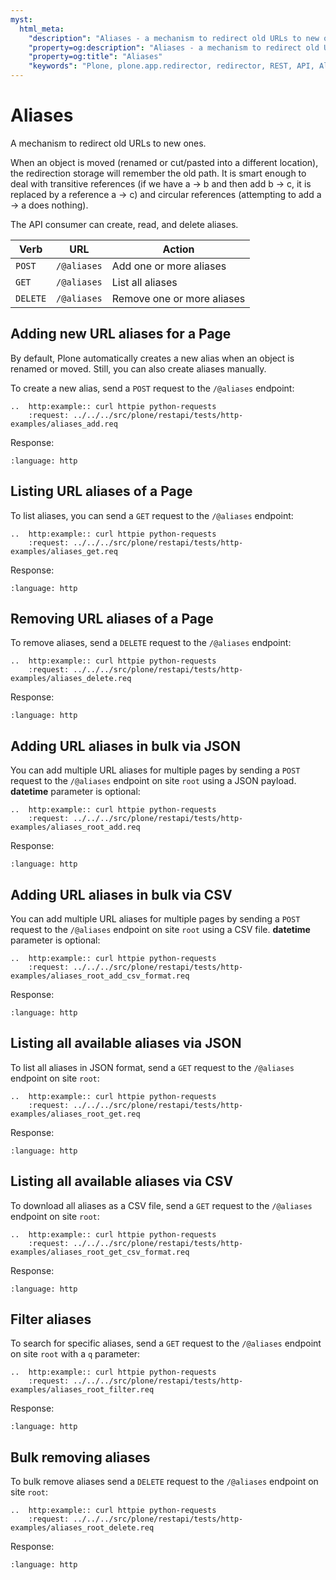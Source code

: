 ```yaml
---
myst:
  html_meta:
    "description": "Aliases - a mechanism to redirect old URLs to new ones."
    "property=og:description": "Aliases - a mechanism to redirect old URLs to new ones."
    "property=og:title": "Aliases"
    "keywords": "Plone, plone.app.redirector, redirector, REST, API, Aliases"
---
```


# Aliases

A mechanism to redirect old URLs to new ones.

When an object is moved (renamed or cut/pasted into a different location), the redirection storage will remember the old path. It is smart enough to deal with transitive references (if we have a -> b and then add b -> c, it is replaced by a reference a -> c) and circular references (attempting to add a -> a does nothing).

The API consumer can create, read, and delete aliases.


| Verb     | URL         | Action                                 |
| -------- | ----------- | -------------------------------------- |
| `POST`   | `/@aliases` | Add one or more aliases                |
| `GET`    | `/@aliases` | List all aliases                       |
| `DELETE` | `/@aliases` | Remove one or more aliases             |

## Adding new URL aliases for a Page

By default, Plone automatically creates a new alias when an object is renamed or moved. Still, you can also create aliases manually.

To create a new alias, send a `POST` request to the `/@aliases` endpoint:

```{eval-rst}
..  http:example:: curl httpie python-requests
    :request: ../../../src/plone/restapi/tests/http-examples/aliases_add.req
```

Response:

```{literalinclude} ../../../src/plone/restapi/tests/http-examples/aliases_add.resp
:language: http
```

## Listing URL aliases of a Page

To list aliases, you can send a `GET` request to the `/@aliases` endpoint:

```{eval-rst}
..  http:example:: curl httpie python-requests
    :request: ../../../src/plone/restapi/tests/http-examples/aliases_get.req
```

Response:

```{literalinclude} ../../../src/plone/restapi/tests/http-examples/aliases_get.resp
:language: http
```


## Removing URL aliases of a Page

To remove aliases, send a `DELETE` request to the `/@aliases` endpoint:

```{eval-rst}
..  http:example:: curl httpie python-requests
    :request: ../../../src/plone/restapi/tests/http-examples/aliases_delete.req
```

Response:

```{literalinclude} ../../../src/plone/restapi/tests/http-examples/aliases_delete.resp
:language: http
```

## Adding URL aliases in bulk via JSON

You can add multiple URL aliases for multiple pages by sending a `POST` request to the `/@aliases` endpoint on site `root` using a JSON payload.
**datetime** parameter is optional:

```{eval-rst}
..  http:example:: curl httpie python-requests
    :request: ../../../src/plone/restapi/tests/http-examples/aliases_root_add.req
```

Response:

```{literalinclude} ../../../src/plone/restapi/tests/http-examples/aliases_root_add.resp
:language: http
```

## Adding URL aliases in bulk via CSV

You can add multiple URL aliases for multiple pages by sending a `POST` request to the `/@aliases` endpoint on site `root` using a CSV file.
**datetime** parameter is optional:

```{eval-rst}
..  http:example:: curl httpie python-requests
    :request: ../../../src/plone/restapi/tests/http-examples/aliases_root_add_csv_format.req
```

Response:

```{literalinclude} ../../../src/plone/restapi/tests/http-examples/aliases_root_add_csv_format.resp
:language: http
```


## Listing all available aliases via JSON

To list all aliases in JSON format, send a `GET` request to the `/@aliases` endpoint on site `root`:

```{eval-rst}
..  http:example:: curl httpie python-requests
    :request: ../../../src/plone/restapi/tests/http-examples/aliases_root_get.req
```

Response:

```{literalinclude} ../../../src/plone/restapi/tests/http-examples/aliases_root_get.resp
:language: http
```

## Listing all available aliases via CSV

To download all aliases as a CSV file, send a `GET` request to the `/@aliases` endpoint on site `root`:

```{eval-rst}
..  http:example:: curl httpie python-requests
    :request: ../../../src/plone/restapi/tests/http-examples/aliases_root_get_csv_format.req
```

Response:

```{literalinclude} ../../../src/plone/restapi/tests/http-examples/aliases_root_get_csv_format.resp
:language: http
```

## Filter aliases

To search for specific aliases, send a `GET` request to the `/@aliases` endpoint on site `root` with a `q` parameter:

```{eval-rst}
..  http:example:: curl httpie python-requests
    :request: ../../../src/plone/restapi/tests/http-examples/aliases_root_filter.req
```

Response:

```{literalinclude} ../../../src/plone/restapi/tests/http-examples/aliases_root_filter.resp
:language: http
```


## Bulk removing aliases

To bulk remove aliases send a `DELETE` request to the `/@aliases` endpoint on site `root`:

```{eval-rst}
..  http:example:: curl httpie python-requests
    :request: ../../../src/plone/restapi/tests/http-examples/aliases_root_delete.req
```

Response:

```{literalinclude} ../../../src/plone/restapi/tests/http-examples/aliases_root_delete.resp
:language: http
```
